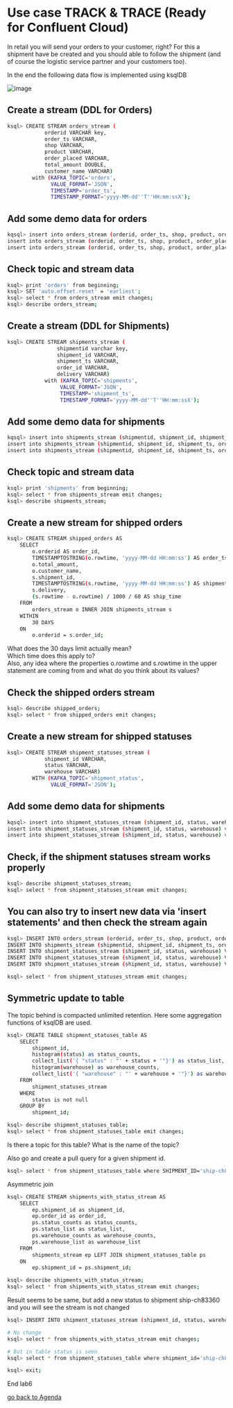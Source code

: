# Use case TRACK & TRACE (Ready for Confluent Cloud)
In retail you will send your orders to your customer, right? For this a shipment have be created and you should able to follow the shipment (and of course the logistic service partner and your customers too).

In the end the following data flow is implemented using ksqlDB

![image](https://user-images.githubusercontent.com/73937355/116419604-830beb80-a83d-11eb-8d6b-fd05ca8f5845.png)


## Create a stream (DDL for Orders)
```bash
ksql> CREATE STREAM orders_stream (
			orderid VARCHAR key,
			order_ts VARCHAR,
			shop VARCHAR,
			product VARCHAR,
			order_placed VARCHAR,
			total_amount DOUBLE,
			customer_name VARCHAR)
		with (KAFKA_TOPIC='orders',
		      VALUE_FORMAT='JSON',
		      TIMESTAMP='order_ts',
		      TIMESTAMP_FORMAT='yyyy-MM-dd''T''HH:mm:ssX');
```

## Add some demo data for orders
```bash
kqsql> insert into orders_stream (orderid, order_ts, shop, product, order_placed, total_amount, customer_name) values ('1', '2021-04-22T11:58:25Z', 'Otto', 'iPhoneX', 'BERLIN', 462.11, 'Carsten Muetzlitz');
insert into orders_stream (orderid, order_ts, shop, product, order_placed, total_amount, customer_name) values ('2', '2021-04-22T12:58:25Z', 'Apple', 'MacBookPro13', 'BERLIN', 3462.11, 'Carsten Muetzlitz');
insert into orders_stream (orderid, order_ts, shop, product, order_placed, total_amount, customer_name) values ('3', '2021-04-22T13:58:25Z', 'Amazon', 'Apple Pencil', 'BERLIN', 62.11, 'Carsten Muetzlitz');
```

## Check topic and stream data
```bash
ksql> print 'orders' from beginning;
ksql> SET 'auto.offset.reset' = 'earliest';
ksql> select * from orders_stream emit changes;
ksql> describe orders_stream;
```

## Create a stream (DDL for Shipments)
```bash
ksql> CREATE STREAM shipments_stream (
				shipmentid varchar key,
				shipment_id VARCHAR,
				shipment_ts VARCHAR,
				order_id VARCHAR,
				delivery VARCHAR)
			with (KAFKA_TOPIC='shipments',
			     VALUE_FORMAT='JSON',
			     TIMESTAMP='shipment_ts',
			     TIMESTAMP_FORMAT='yyyy-MM-dd''T''HH:mm:ssX');
```

## Add some demo data for shipments
```bash
kqsql> insert into shipments_stream (shipmentid, shipment_id, shipment_ts, order_id, delivery) values ('ship-ch83360', 'ship-ch83360', '2021-04-22T12:13:39Z', '1', 'UPS');
insert into shipments_stream (shipmentid, shipment_id, shipment_ts, order_id, delivery) values ('ship-xf72808', 'ship-xf72808', '2021-04-22T13:04:13Z', '2', 'DHL');
insert into shipments_stream (shipmentid, shipment_id, shipment_ts, order_id, delivery) values ('ship-kr47454', 'ship-kr47454', '2021-04-22T14:13:39Z', '3', 'HERMES');
```

## Check topic and stream data
```bash
ksql> print 'shipments' from beginning;
ksql> select * from shipments_stream emit changes;
ksql> describe shipments_stream;
```

## Create a new stream for shipped orders
```bash
ksql> CREATE STREAM shipped_orders AS
	SELECT
		o.orderid AS order_id,
		TIMESTAMPTOSTRING(o.rowtime, 'yyyy-MM-dd HH:mm:ss') AS order_ts,
		o.total_amount,
		o.customer_name,
		s.shipment_id,
		TIMESTAMPTOSTRING(s.rowtime, 'yyyy-MM-dd HH:mm:ss') AS shipment_ts,
		s.delivery, 
		(s.rowtime - o.rowtime) / 1000 / 60 AS ship_time
	FROM
		orders_stream o INNER JOIN shipments_stream s
	WITHIN
		30 DAYS
	ON
		o.orderid = s.order_id;
```

What does the 30 days limit actually mean?  
Which time does this apply to?  
Also, any idea where the properties o.rowtime and s.rowtime in the upper statement are coming from and what do you think about its values?  

## Check the shipped orders stream
```bash
ksql> describe shipped_orders;
ksql> select * from shipped_orders emit changes;
```

## Create a new stream for shipped statuses
```bash
ksql> CREATE STREAM shipment_statuses_stream (
			shipment_id VARCHAR,
			status VARCHAR,
			warehouse VARCHAR)
		WITH (KAFKA_TOPIC='shipment_status',
		      VALUE_FORMAT='JSON');
```

## Add some demo data for shipments
```bash
kqsql> insert into shipment_statuses_stream (shipment_id, status, warehouse) values ('ship-kr47454', 'in delivery', 'FRANKFURT');
insert into shipment_statuses_stream (shipment_id, status, warehouse) values ('ship-kr47454', 'in delivery', 'BERLIN');
insert into shipment_statuses_stream (shipment_id, status, warehouse) values ('ship-kr47454', 'delivered', '@customer');
```

## Check, if the shipment statuses stream works properly
```bash
ksql> describe shipment_statuses_stream;
ksql> select * from shipment_statuses_stream emit changes;
```

## You can also try to insert new data via 'insert statements' and then check the stream again
```bash
ksql> INSERT INTO orders_stream (orderid, order_ts, shop, product, order_placed, total_amount, customer_name) VALUES ('"10"', '2019-03-29T06:01:18Z', 'Otto', 'iPhoneX','Berlin', 133548.84, 'Mark Mustermann');
INSERT INTO shipments_stream (shipmentid, shipment_id, shipment_ts, order_id, delivery) VALUES ('"ship-ch83360"','ship-ch83360', '2019-03-31T18:13:39Z', '10', 'UPS');
INSERT INTO shipment_statuses_stream (shipment_id, status, warehouse) VALUES ('ship-ch83360', 'in delivery', 'BERLIN');
INSERT INTO shipment_statuses_stream (shipment_id, status, warehouse) VALUES ('ship-ch83360', 'in delivery', 'FRANKFURT');
INSERT INTO shipment_statuses_stream (shipment_id, status, warehouse) VALUES ('ship-ch83360', 'delivered', '@customer');

ksql> select * from shipment_statuses_stream emit changes;
```

## Symmetric update to table
The topic behind is compacted unlimited retention. Here some aggregation functions of ksqlDB are used.
```bash
ksql> CREATE TABLE shipment_statuses_table AS
	SELECT
		shipment_id,
		histogram(status) as status_counts,
		collect_list('{ "status" : "' + status + '"}') as status_list,
		histogram(warehouse) as warehouse_counts,
		collect_list('{ "warehouse" : "' + warehouse + '"}') as warehouse_list
	FROM
		shipment_statuses_stream
	WHERE
		status is not null
	GROUP BY
		shipment_id;

ksql> describe shipment_statuses_table;
ksql> select * from shipment_statuses_table emit changes;
```

Is there a topic for this table? What is the name of the topic?  

Also go and create a pull query for a given shipment id.
```bash
ksql> select * from shipment_statuses_table where SHIPMENT_ID='ship-ch83360';
```

Asymmetric join
```bash
ksql> CREATE STREAM shipments_with_status_stream AS
	SELECT
		ep.shipment_id as shipment_id,
		ep.order_id as order_id,
		ps.status_counts as status_counts,
		ps.status_list as status_list,
		ps.warehouse_counts as warehouse_counts,
		ps.warehouse_list as warehouse_list
	FROM
		shipments_stream ep LEFT JOIN shipment_statuses_table ps
	ON
		ep.shipment_id = ps.shipment_id;

ksql> describe shipments_with_status_stream;
ksql> select * from shipments_with_status_stream emit changes;
```

Result seems to be same, but add a new status to shipment ship-ch83360 and you will see the stream is not changed
```bash
ksql> INSERT INTO shipment_statuses_stream (shipment_id, status, warehouse) VALUES ('ship-ch83360', 'post-update', '@attendee');

# No change
ksql> select * from shipments_with_status_stream emit changes;

# But in table status is seen
ksql> select * from shipment_statuses_table where shipment_id='ship-ch83360';

ksql> exit;
````

End lab6

[go back to Agenda](https://github.com/ora0600/confluent-ksqldb-hands-on-workshop/blob/master/README.md#hands-on-agenda-and-labs)

